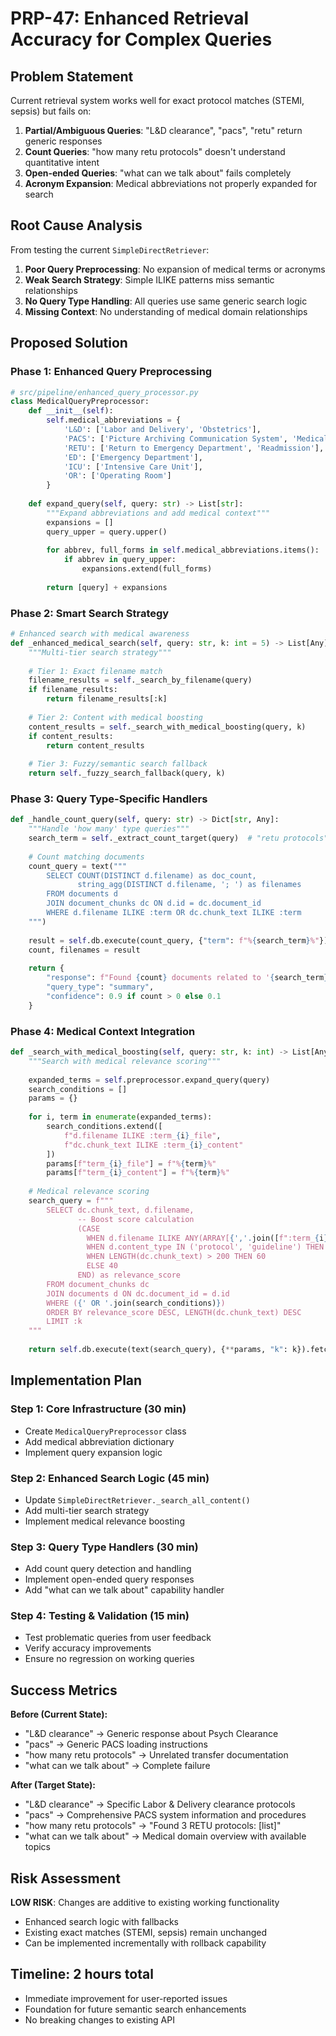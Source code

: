 # PRP-47: Enhanced Retrieval Accuracy for Complex Queries

## Problem Statement

Current retrieval system works well for exact protocol matches (STEMI, sepsis) but fails on:

1. **Partial/Ambiguous Queries**: "L&D clearance", "pacs", "retu" return generic responses
2. **Count Queries**: "how many retu protocols" doesn't understand quantitative intent  
3. **Open-ended Queries**: "what can we talk about" fails completely
4. **Acronym Expansion**: Medical abbreviations not properly expanded for search

## Root Cause Analysis

From testing the current `SimpleDirectRetriever`:

1. **Poor Query Preprocessing**: No expansion of medical terms or acronyms
2. **Weak Search Strategy**: Simple ILIKE patterns miss semantic relationships
3. **No Query Type Handling**: All queries use same generic search logic
4. **Missing Context**: No understanding of medical domain relationships

## Proposed Solution

### Phase 1: Enhanced Query Preprocessing

```python
# src/pipeline/enhanced_query_processor.py
class MedicalQueryPreprocessor:
    def __init__(self):
        self.medical_abbreviations = {
            'L&D': ['Labor and Delivery', 'Obstetrics'],
            'PACS': ['Picture Archiving Communication System', 'Medical Imaging'],
            'RETU': ['Return to Emergency Department', 'Readmission'],
            'ED': ['Emergency Department'],
            'ICU': ['Intensive Care Unit'],
            'OR': ['Operating Room']
        }
    
    def expand_query(self, query: str) -> List[str]:
        """Expand abbreviations and add medical context"""
        expansions = []
        query_upper = query.upper()
        
        for abbrev, full_forms in self.medical_abbreviations.items():
            if abbrev in query_upper:
                expansions.extend(full_forms)
        
        return [query] + expansions
```

### Phase 2: Smart Search Strategy

```python
# Enhanced search with medical awareness
def _enhanced_medical_search(self, query: str, k: int = 5) -> List[Any]:
    """Multi-tier search strategy"""
    
    # Tier 1: Exact filename match
    filename_results = self._search_by_filename(query)
    if filename_results:
        return filename_results[:k]
    
    # Tier 2: Content with medical boosting
    content_results = self._search_with_medical_boosting(query, k)
    if content_results:
        return content_results
    
    # Tier 3: Fuzzy/semantic search fallback
    return self._fuzzy_search_fallback(query, k)
```

### Phase 3: Query Type-Specific Handlers

```python
def _handle_count_query(self, query: str) -> Dict[str, Any]:
    """Handle 'how many' type queries"""
    search_term = self._extract_count_target(query)  # "retu protocols" -> "retu"
    
    # Count matching documents
    count_query = text("""
        SELECT COUNT(DISTINCT d.filename) as doc_count,
               string_agg(DISTINCT d.filename, '; ') as filenames
        FROM documents d
        JOIN document_chunks dc ON d.id = dc.document_id  
        WHERE d.filename ILIKE :term OR dc.chunk_text ILIKE :term
    """)
    
    result = self.db.execute(count_query, {"term": f"%{search_term}%"}).fetchone()
    count, filenames = result
    
    return {
        "response": f"Found {count} documents related to '{search_term}':\n{filenames}",
        "query_type": "summary",
        "confidence": 0.9 if count > 0 else 0.1
    }
```

### Phase 4: Medical Context Integration

```python
def _search_with_medical_boosting(self, query: str, k: int) -> List[Any]:
    """Search with medical relevance scoring"""
    
    expanded_terms = self.preprocessor.expand_query(query)
    search_conditions = []
    params = {}
    
    for i, term in enumerate(expanded_terms):
        search_conditions.extend([
            f"d.filename ILIKE :term_{i}_file",
            f"dc.chunk_text ILIKE :term_{i}_content"
        ])
        params[f"term_{i}_file"] = f"%{term}%"
        params[f"term_{i}_content"] = f"%{term}%"
    
    # Medical relevance scoring
    search_query = f"""
        SELECT dc.chunk_text, d.filename,
               -- Boost score calculation
               (CASE 
                 WHEN d.filename ILIKE ANY(ARRAY[{','.join([f":term_{i}_file" for i in range(len(expanded_terms))])}]) THEN 100
                 WHEN d.content_type IN ('protocol', 'guideline') THEN 80
                 WHEN LENGTH(dc.chunk_text) > 200 THEN 60
                 ELSE 40
               END) as relevance_score
        FROM document_chunks dc
        JOIN documents d ON dc.document_id = d.id
        WHERE ({' OR '.join(search_conditions)})
        ORDER BY relevance_score DESC, LENGTH(dc.chunk_text) DESC
        LIMIT :k
    """
    
    return self.db.execute(text(search_query), {**params, "k": k}).fetchall()
```

## Implementation Plan

### Step 1: Core Infrastructure (30 min)
- Create `MedicalQueryPreprocessor` class
- Add medical abbreviation dictionary  
- Implement query expansion logic

### Step 2: Enhanced Search Logic (45 min)
- Update `SimpleDirectRetriever._search_all_content()` 
- Add multi-tier search strategy
- Implement medical relevance boosting

### Step 3: Query Type Handlers (30 min)
- Add count query detection and handling
- Implement open-ended query responses
- Add "what can we talk about" capability handler

### Step 4: Testing & Validation (15 min)
- Test problematic queries from user feedback
- Verify accuracy improvements
- Ensure no regression on working queries

## Success Metrics

**Before (Current State):**
- "L&D clearance" → Generic response about Psych Clearance
- "pacs" → Generic PACS loading instructions  
- "how many retu protocols" → Unrelated transfer documentation
- "what can we talk about" → Complete failure

**After (Target State):**
- "L&D clearance" → Specific Labor & Delivery clearance protocols
- "pacs" → Comprehensive PACS system information and procedures
- "how many retu protocols" → "Found 3 RETU protocols: [list]"
- "what can we talk about" → Medical domain overview with available topics

## Risk Assessment

**LOW RISK**: Changes are additive to existing working functionality
- Enhanced search logic with fallbacks
- Existing exact matches (STEMI, sepsis) remain unchanged
- Can be implemented incrementally with rollback capability

## Timeline: 2 hours total
- Immediate improvement for user-reported issues
- Foundation for future semantic search enhancements
- No breaking changes to existing API
